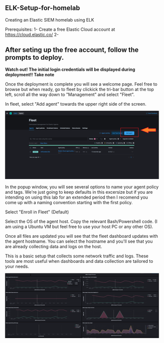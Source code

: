 ## ELK-Setup-for-homelab

Creating an Elastic SIEM homelab using ELK

Prerequisites:
1- Create a free Elastic Cloud account at https://cloud.elastic.co/
2- 


## After seting up the free account, follow the prompts to deploy.

**Watch out! The initial login credentials will be displayed during deployment!! Take note**

Once the deployment is complete you will see a welcome page. 
Feel free to browse but when ready, go to fleet by clickick the tri-bar button at the top left, scroll all the way down to "Management" and select "Fleet".

In fleet, select "Add agent" towards the upper right side of the screen.

![alt text](https://github.com/omsej/ELK-Setup-for-homelab/blob/main/Add%20agent.png)

In the popup window, you will see several options to name your agent policy and tags. We're just going to keep defaults in this excersize but if you are intending on using this lab for an extended period then I recomend you come up with a naming convention starting with the first policy.

Select "Enroll in Fleet" (Default)

Select the OS of the agent host.
Copy the relevant Bash/Powershell code. (I am using a Ubuntu VM but feel free to use your host PC or any other OS).

Once all files are updated you will see that the fleet dashboard updates with the agent hostname.
You can select the hostname and you'll see that you are already collecting data and logs on the host.

This is a basic setup that collects some network traffic and logs.
These tools are most useful when dashboards and data collection are tailored to your needs.

![alt text](https://github.com/omsej/ELK-Setup-for-homelab/blob/main/final.png)
